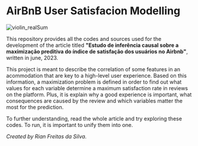 # AirBnB User Satisfacion Modelling
![violin_realSum](https://github.com/Rian-Freitas/airbnb_satisfaction_modelling/assets/85463854/15dfac07-5ba7-4dc5-b182-90d627990175)

This repository provides all the codes and sources used for the development of the article titled **"Estudo de inferência causal sobre a maximização preditiva do índice de satisfação dos usuários no Airbnb"**, written in june, 2023.

This project is meant to describe the correlation of some features in an acommodation that are key to a high-level user experience. Based on this information, a maximization problem is defined in order to find out what values for each variable determine a maximum satisfaction rate in reviews on the platform. Plus, it is explain why a good experience is important, what consequences are caused by the review and which variables matter the most for the prediction.

To further understanding, read the whole article and try exploring these codes. To run, it is important to unify them into one.

_Created by Rian Freitas da Silva._
